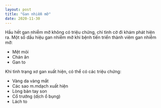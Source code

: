 ```yaml
---
layout: post
title: "Gan nhiễm mỡ"
date: 2020-11-30
---
```



Hầu hết gan nhiễm mỡ không có triệu chứng, chỉ tình cờ đi khám phát hiện ra. Một số dấu hiệu gan nhiễm mỡ khi bệnh tiến triển thành viêm gan nhiễm mỡ:

* Mệt mỏi
* Chán ăn
* Gan to

Khi tình trạng xơ gan xuất hiện, có thể có các triệu chứng:

* Vàng da vàng mắt
* Các sao m.mdạch xuất hiện
* Lòng bàn tay son
* Cổ trướng (dịch ổ bụng)
* Lách to
